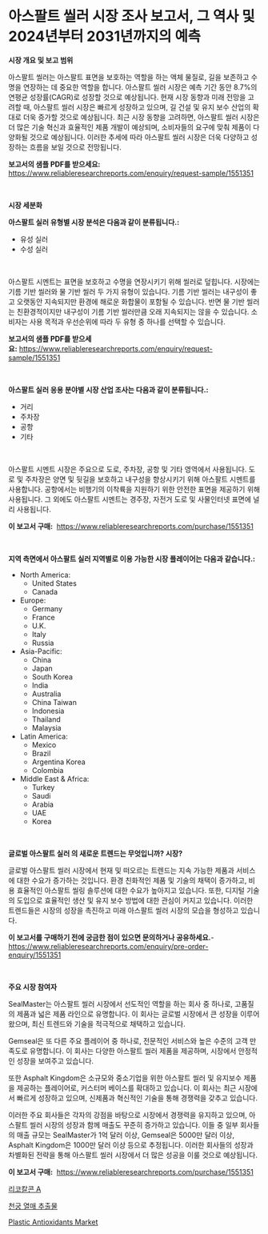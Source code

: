 <p><h1>아스팔트 씰러 시장 조사 보고서, 그 역사 및 2024년부터 2031년까지의 예측</h1></p><p><strong>시장 개요 및 보고 범위</strong></p>
<p><p>아스팔트 씰러는 아스팔트 표면을 보호하는 역할을 하는 액체 물질로, 길을 보존하고 수명을 연장하는 데 중요한 역할을 합니다. 아스팔트 씰러 시장은 예측 기간 동안 8.7%의 연평균 성장률(CAGR)로 성장할 것으로 예상됩니다. 현재 시장 동향과 미래 전망을 고려할 때, 아스팔트 씰러 시장은 빠르게 성장하고 있으며, 길 건설 및 유지 보수 산업의 확대로 더욱 증가할 것으로 예상됩니다. 최근 시장 동향을 고려하면, 아스팔트 씰러 시장은 더 많은 기술 혁신과 효율적인 제품 개발이 예상되며, 소비자들의 요구에 맞춰 제품이 다양화될 것으로 예상됩니다. 이러한 추세에 따라 아스팔트 씰러 시장은 더욱 다양하고 성장하는 흐름을 보일 것으로 전망됩니다.</p></p>
<p><strong>보고서의 샘플 PDF를 받으세요:</strong> <a href="https://www.reliableresearchreports.com/enquiry/request-sample/1551351">https://www.reliableresearchreports.com/enquiry/request-sample/1551351</a></p>
<p>&nbsp;</p>
<p><strong>시장 세분화</strong></p>
<p><strong>아스팔트 실러 유형별 시장 분석은 다음과 같이 분류됩니다.:</strong></p>
<p><ul><li>유성 실러</li><li>수성 실러</li></ul></p>
<p>&nbsp;</p>
<p><p>아스팔트 시멘트는 표면을 보호하고 수명을 연장시키기 위해 씰러로 덮힙니다. 시장에는 기름 기반 씰러와 물 기반 씰러 두 가지 유형이 있습니다. 기름 기반 씰러는 내구성이 좋고 오랫동안 지속되지만 환경에 해로운 화합물이 포함될 수 있습니다. 반면 물 기반 씰러는 친환경적이지만 내구성이 기름 기반 씰러만큼 오래 지속되지는 않을 수 있습니다. 소비자는 사용 목적과 우선순위에 따라 두 유형 중 하나를 선택할 수 있습니다.</p></p>
<p><strong>보고서의 샘플 PDF를 받으세요:</strong>&nbsp;<a href="https://www.reliableresearchreports.com/enquiry/request-sample/1551351">https://www.reliableresearchreports.com/enquiry/request-sample/1551351</a></p>
<p>&nbsp;</p>
<p><strong> 아스팔트 실러 응용 분야별 시장 산업 조사는 다음과 같이 분류됩니다.:</strong></p>
<p><ul><li>거리</li><li>주차장</li><li>공항</li><li>기타</li></ul></p>
<p>&nbsp;</p>
<p><p>아스팔트 시멘트 시장은 주요으로 도로, 주차장, 공항 및 기타 영역에서 사용됩니다. 도로 및 주차장은 양면 및 뒷길을 보호하고 내구성을 향상시키기 위해 아스팔트 시멘트를 사용합니다. 공항에서는 비행기의 이착륙을 지원하기 위한 안전한 표면을 제공하기 위해 사용됩니다. 그 외에도 아스팔트 시멘트는 경주장, 자전거 도로 및 사물인터넷 표면에 널리 사용됩니다.</p></p>
<p><strong>이 보고서 구매:</strong>&nbsp; <a href="https://www.reliableresearchreports.com/purchase/1551351">https://www.reliableresearchreports.com/purchase/1551351</a></p>
<p>&nbsp;</p>
<p><strong>지역 측면에서 아스팔트 실러 지역별로 이용 가능한 시장 플레이어는 다음과 같습니다.:</strong></p>
<p><ul>
    <li>
        North America:
        <ul>
            <li>United States</li>
            <li>Canada</li>
        </ul>
    </li>
    <li>
        Europe:
        <ul>
            <li>Germany</li>
            <li>France</li>
            <li>U.K.</li>
            <li>Italy</li>
            <li>Russia</li>
        </ul>
    </li>
    <li>
        Asia-Pacific:
        <ul>
            <li>China</li>
            <li>Japan</li>
            <li>South Korea</li>
            <li>India</li>
            <li>Australia</li>
            <li>China Taiwan</li>
            <li>Indonesia</li>
            <li>Thailand</li>
            <li>Malaysia</li>
        </ul>
    </li>
    <li>
        Latin America:
        <ul>
            <li>Mexico</li>
            <li>Brazil</li>
            <li>Argentina Korea</li>
            <li>Colombia</li>
        </ul>
    </li>
    <li>
        Middle East & Africa:
        <ul>
            <li>Turkey</li>
            <li>Saudi</li>
            <li>Arabia</li>
            <li>UAE</li>
            <li>Korea</li>
        </ul>
    </li>
    </ul></p>
<p>&nbsp;</p>
<p><strong>글로벌 아스팔트 실러 의 새로운 트렌드는 무엇입니까? 시장?</strong></p>
<p><p>글로벌 아스팔트 씰러 시장에서 현재 및 떠오르는 트렌드는 지속 가능한 제품과 서비스에 대한 수요가 증가하는 것입니다. 환경 친화적인 제품 및 기술의 채택이 증가하고, 비용 효율적인 아스팔트 씰링 솔루션에 대한 수요가 높아지고 있습니다. 또한, 디지털 기술의 도입으로 효율적인 생산 및 유지 보수 방법에 대한 관심이 커지고 있습니다. 이러한 트렌드들은 시장의 성장을 촉진하고 미래 아스팔트 씰러 시장의 모습을 형성하고 있습니다.</p></p>
<p><strong>이 보고서를 구매하기 전에 궁금한 점이 있으면 문의하거나 공유하세요.</strong>- <a href="https://www.reliableresearchreports.com/enquiry/pre-order-enquiry/1551351">https://www.reliableresearchreports.com/enquiry/pre-order-enquiry/1551351</a></p>
<p>&nbsp;</p>
<p><strong>주요 시장 참여자</strong></p>
<p><p>SealMaster는 아스팔트 씰러 시장에서 선도적인 역할을 하는 회사 중 하나로, 고품질의 제품과 넓은 제품 라인으로 유명합니다. 이 회사는 글로벌 시장에서 큰 성장을 이루어 왔으며, 최신 트렌드와 기술을 적극적으로 채택하고 있습니다.</p><p>Gemseal은 또 다른 주요 플레이어 중 하나로, 전문적인 서비스와 높은 수준의 고객 만족도로 유명합니다. 이 회사는 다양한 아스팔트 씰러 제품을 제공하며, 시장에서 안정적인 성장을 보여주고 있습니다.</p><p>또한 Asphalt Kingdom은 소규모와 중소기업을 위한 아스팔트 씰러 및 유지보수 제품을 제공하는 플레이어로, 커스터머 베이스를 확대하고 있습니다. 이 회사는 최근 시장에서 빠르게 성장하고 있으며, 신제품과 혁신적인 기술을 통해 경쟁력을 갖추고 있습니다.</p><p>이러한 주요 회사들은 각자의 강점을 바탕으로 시장에서 경쟁력을 유지하고 있으며, 아스팔트 씰러 시장의 성장과 함께 매출도 꾸준히 증가하고 있습니다. 이들 중 일부 회사들의 매출 규모는 SealMaster가 1억 달러 이상, Gemseal은 5000만 달러 이상, Asphalt Kingdom은 1000만 달러 이상 등으로 추정됩니다. 이러한 회사들의 성장과 차별화된 전략을 통해 아스팔트 씰러 시장에서 더 많은 성공을 이룰 것으로 예상됩니다.</p></p>
<p><strong>이 보고서 구매:</strong>&nbsp;&nbsp;<a href="https://www.reliableresearchreports.com/purchase/1551351">https://www.reliableresearchreports.com/purchase/1551351</a></p>
<p><p><a href="https://github.com/sammyUltyylrich9067856/Market-Research-Report-List-1/blob/main/62321606806.md">리코칼콘 A</a></p><p><a href="https://github.com/Elenrrera7685/Market-Research-Report-List-1/blob/main/49993576805.md">천궁 열매 추출물</a></p><p><a href="https://invited-way-688.notion.site/Plastic-Antioxidants-Market-Analysis-and-Market-Size-Global-Industry-Overview-Market-Segmentation--49de42ea306b4b409d21fdee3f860d35">Plastic Antioxidants Market</a></p></p>
